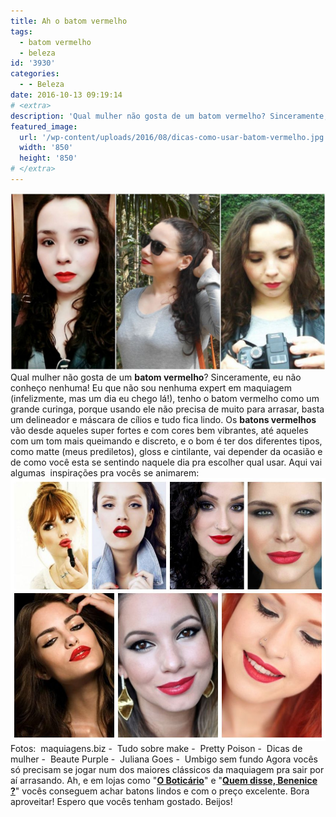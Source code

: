 ```yaml
---
title: Ah o batom vermelho
tags:
  - batom vermelho
  - beleza
id: '3930'
categories:
  - - Beleza
date: 2016-10-13 09:19:14
# <extra>
description: 'Qual mulher não gosta de um batom vermelho? Sinceramente, eu não conheço nenhuma! Eu que não sou nenhuma expert em maquiagem (infelizmente, mas um dia eu chego lá!), tenho o batom vermelho como um grande curinga, porque usando ele não precisa de muito para arrasar, basta um delineador e máscara de cílios e tudo fica lindo. Os batons vermelhos vão desde aqueles super fortes e com cores bem vibrantes, até aqueles com um tom mais queimando e discreto, e o bom é ter dos diferentes tipos, como matte (meus prediletos), gloss e cintilante, vai depender da ocasião e de como você esta se sentindo naquele dia pra escolher qual usar. Aqui vai algumas  inspirações pra vocês se animarem: Agora vocês só precisam se jogar num dos maiores clássicos da maquiagem pra sair por aí arrasando. Ah, e em lojas como &hellip;'
featured_image: 
  url: '/wp-content/uploads/2016/08/dicas-como-usar-batom-vermelho.jpg'
  width: '850'
  height: '850'
# </extra>
---
```


![inspiração batom vermelho](/wp-content/uploads/2016/09/dicas-como-usar-batom-vermelho.jpg) Qual mulher não gosta de um **batom vermelho**? Sinceramente, eu não conheço nenhuma! Eu que não sou nenhuma expert em maquiagem (infelizmente, mas um dia eu chego lá!), tenho o batom vermelho como um grande curinga, porque usando ele não precisa de muito para arrasar, basta um delineador e máscara de cílios e tudo fica lindo. Os **batons vermelhos** vão desde aqueles super fortes e com cores bem vibrantes, até aqueles com um tom mais queimando e discreto, e o bom é ter dos diferentes tipos, como matte (meus prediletos), gloss e cintilante, vai depender da ocasião e de como você esta se sentindo naquele dia pra escolher qual usar. Aqui vai algumas  inspirações pra vocês se animarem: ![batom vermelho - inspiração ](/wp-content/uploads/2016/08/dicas-como-usar-batom-vermelho.jpg) Fotos:  maquiagens.biz -  Tudo sobre make -  Pretty Poison -  Dicas de mulher -  Beaute Purple -  Juliana Goes -  Umbigo sem fundo Agora vocês só precisam se jogar num dos maiores clássicos da maquiagem pra sair por aí arrasando. Ah, e em lojas como "[**O Boticário**](http://www.boticario.com.br/make-b--brilho-labial-gloss-25105-p/p)" e "[**Quem disse, Benenice ?**](http://www.quemdisseberenice.com.br/batom-mate-helena-morena-quem-disse-berenice--811712-p/p)" vocês conseguem achar batons lindos e com o preço excelente. Bora aproveitar! Espero que vocês tenham gostado. Beijos!
